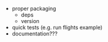 - proper packaging
    - deps
    - version
- quick tests (e.g. run flights example)
- documentation???
